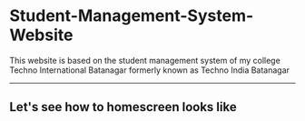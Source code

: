 # <h1><b>Student-Management-System-Website</b></h1>

This website is based on the student management system of my college Techno International Batanagar formerly known as Techno India Batanagar

<hr>
<h2>Let's see how to homescreen looks like</h2>
